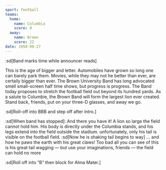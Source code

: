```yaml
---
sport: football
teams:
  home:
    name: Columbia
    score: 0
  away:
    name: Brown
    score: 22
date: 1958-09-27
---
```


:sd[Band marks time while announcer reads]

This is the age of bigger and letter. Automobiles have grown so long one can barely park them. Movies, while they may not he better than ever, are certaily bigger than ever. The Brown University Band has long advocated smell small-screen half time shows, but progress is progress. The Band today proposes to stretch the football field out beyond its hundred yards. As a salute to Columbie, the Brown Band will form the largest lion ever created. Stand back, friends, put on your three-D glasses, and away we go.

:sd[Roll-off into BBB and step off after intro.]

:sd[When band has stopped]: And there you have it! A lion so large the field cannot hold him. His body is directly under the Columbia stands, and his legs extend into the field outside the stadium. unfortunately, only his tail is visible on the football field. :sd[Now he is shaking tail begins to way] … and how he paws the earth with his great claws! Too bad all you can see of this is his great tail wagging — but use your imaginations, friends — the field can hold no more

:sd[Roll off into “B” then block for Alma Mater.]
